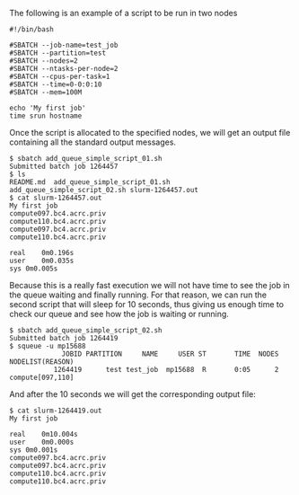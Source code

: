 The following is an example of a script to be run in two nodes

    #!/bin/bash

    #SBATCH --job-name=test_job
    #SBATCH --partition=test
    #SBATCH --nodes=2
    #SBATCH --ntasks-per-node=2
    #SBATCH --cpus-per-task=1
    #SBATCH --time=0-0:0:10
    #SBATCH --mem=100M

    echo 'My first job'
    time srun hostname

Once the script is allocated to the specified nodes, we will get an output file
containing all the standard output messages.

    $ sbatch add_queue_simple_script_01.sh
    Submitted batch job 1264457
    $ ls
    README.md  add_queue_simple_script_01.sh  add_queue_simple_script_02.sh slurm-1264457.out
    $ cat slurm-1264457.out
    My first job
    compute097.bc4.acrc.priv
    compute110.bc4.acrc.priv
    compute097.bc4.acrc.priv
    compute110.bc4.acrc.priv

    real    0m0.196s
    user    0m0.035s
    sys 0m0.005s

Because this is a really fast execution we will not have time to see the job in
the queue waiting and finally running. For that reason, we can run the second
script that will sleep for 10 seconds, thus giving us enough time to check our
queue and see how the job is waiting or running.

    $ sbatch add_queue_simple_script_02.sh
    Submitted batch job 1264419
    $ squeue -u mp15688
                 JOBID PARTITION     NAME     USER ST       TIME  NODES NODELIST(REASON)
               1264419      test test_job  mp15688  R       0:05      2 compute[097,110]

And after the 10 seconds we will get the corresponding output file:

    $ cat slurm-1264419.out
    My first job

    real    0m10.004s
    user    0m0.000s
    sys 0m0.001s
    compute097.bc4.acrc.priv
    compute097.bc4.acrc.priv
    compute110.bc4.acrc.priv
    compute110.bc4.acrc.priv
